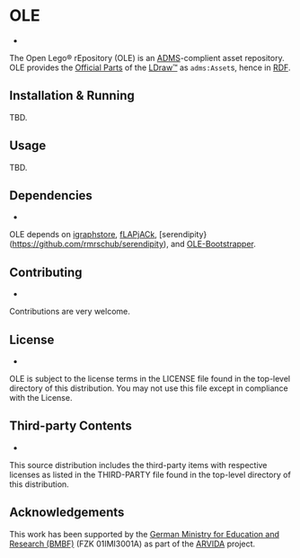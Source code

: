 # OLE
-
The Open Lego® rEpository (OLE) is an [ADMS](https://www.w3.org/TR/vocab-adms/)-complient asset repository.
OLE provides the [Official Parts](http://ldraw.org/article/13.html) of the [LDraw™](http://www.ldraw.org) as `adms:Asset`s, hence in [RDF](https://www.w3.org/TR/rdf11-primer/).

## Installation & Running
TBD.

## Usage
TBD.

## Dependencies
-
OLE depends on [igraphstore](https://github.com/rmrschub/igraphstore), [fLAPjACk](https://github.com/rmrschub/flapjack), [serendipity}(https://github.com/rmrschub/serendipity), and [OLE-Bootstrapper](https://github.com/rmrschub/OLE-Bootstrapper).


## Contributing
-
Contributions are very welcome.


## License
-
OLE is subject to the license terms in the LICENSE file found in the top-level directory of this distribution.
You may not use this file except in compliance with the License.


## Third-party Contents
-
This source distribution includes the third-party items with respective licenses as listed in the THIRD-PARTY file found in the top-level directory of this distribution.


## Acknowledgements
This work has been supported by the [German Ministry for Education and Research (BMBF)](http://www.bmbf.de/en/index.html) (FZK 01IMI3001A) as part of the [ARVIDA](http://www.arvida.de/) project.